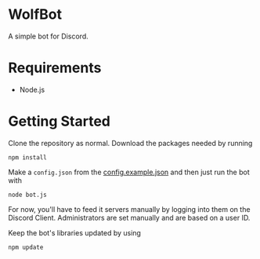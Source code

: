 # WolfBot
A simple bot for Discord.

# Requirements

* Node.js

# Getting Started 

Clone the repository as normal. Download the packages needed by running

    npm install

Make a `config.json` from the [config.example.json](config.example.json) and then just run the bot with

    node bot.js
  
For now, you'll have to feed it servers manually by logging into them on the Discord Client. Administrators are set manually and are based on a user ID.

Keep the bot's libraries updated by using 

    npm update
